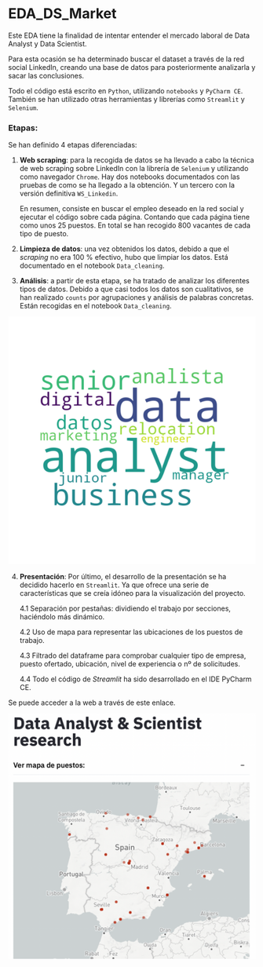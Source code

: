 # EDA_DS_Market

Este EDA tiene la finalidad de intentar entender el mercado laboral de Data Analyst y Data Scientist.

Para esta ocasión se ha determinado buscar el dataset a través de la red social LinkedIn, creando una base de datos para posteriormente analizarla y sacar las conclusiones.

Todo el código está escrito en `Python`, utilizando `notebooks` y `PyCharm CE`. También se han utilizado otras herramientas y librerías como `Streamlit` y `Selenium`.


### Etapas:

Se han definido 4 etapas diferenciadas:

1. **Web scraping**: para la recogida de datos se ha llevado a cabo la técnica de web scraping sobre LinkedIn con la librería de `Selenium` y utilizando como navegador `Chrome`. Hay dos notebooks documentados con las pruebas de como se ha llegado a la obtención. Y un tercero con la versión definitiva `WS_Linkedin`.

    En resumen, consiste en buscar el empleo deseado en la red social y ejecutar el código sobre cada página. Contando que cada página tiene como unos 25 puestos. En total se han recogido 800 vacantes de cada tipo de puesto.
    

2. **Limpieza de datos**: una vez obtenidos los datos, debido a que el *scraping* no era 100 % efectivo, hubo que limpiar los datos. Está documentado en el notebook `Data_cleaning`.

3. **Análisis**: a partir de esta etapa, se ha tratado de analizar los diferentes tipos de datos. Debido a que casi todos los datos son cualitativos, se han realizado `counts` por agrupaciones y análisis de palabras concretas. Están recogidas en el notebook `Data_cleaning`.
   
![Texto alternativo](main/pres_streamlit/data/graph_puesto_da.png)

4. **Presentación**: Por último, el desarrollo de la presentación se ha decidido hacerlo en `Streamlit`. Ya que ofrece una serie de características que se creía idóneo para la visualización del proyecto.

    4.1 Separación por pestañas: dividiendo el trabajo por secciones, haciéndolo más dinámico.
    
    4.2 Uso de mapa para representar las ubicaciones de los puestos de trabajo.
    
    4.3 Filtrado del dataframe para comprobar cualquier tipo de empresa, puesto ofertado, ubicación, nivel de experiencia o nº de solicitudes.

    4.4 Todo el código de *Streamlit* ha sido desarrollado en el IDE PyCharm CE.
    
Se puede acceder a la web a través de este enlace.

![Texto alternativo](data/mapa_streamlit.png)
